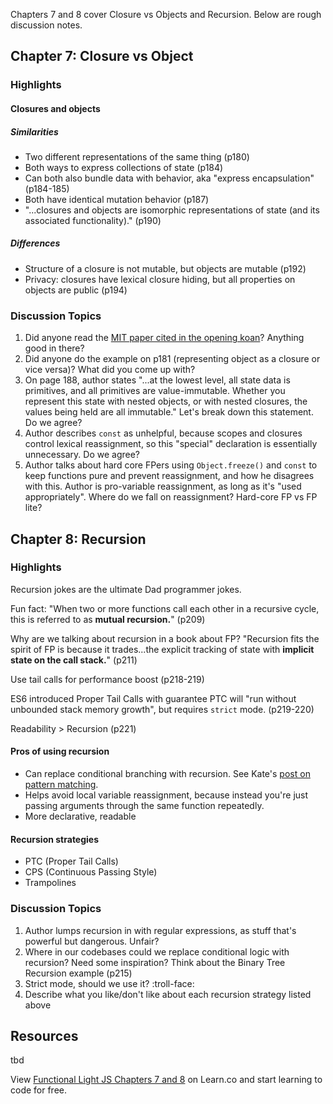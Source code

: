 Chapters 7 and 8 cover Closure vs Objects and Recursion. Below are rough discussion notes.

## Chapter 7: Closure vs Object

### Highlights

#### Closures and objects

##### Similarities

- Two different representations of the same thing (p180)
- Both ways to express collections of state (p184)
- Can both also bundle data with behavior, aka "express encapsulation" (p184-185)
- Both have identical mutation behavior (p187)
- "...closures and objects are isomorphic representations of state (and its associated functionality)." (p190)

##### Differences

- Structure of a closure is not mutable, but objects are mutable (p192)
- Privacy: closures have lexical closure hiding, but all properties on objects are public (p194)

### Discussion Topics

1. Did anyone read the [MIT paper cited in the opening koan](http://people.csail.mit.edu/gregs/ll1-discuss-archive-html/msg03277.html)? Anything good in there?
2. Did anyone do the example on p181 (representing object as a closure or vice versa)? What did you come up with?
3. On page 188, author states "...at the lowest level, all state data is primitives, and all primitives are value-immutable. Whether you represent this state with nested objects, or with nested closures, the values being held are all immutable." Let's break down this statement. Do we agree?
4. Author describes `const` as unhelpful, because scopes and closures control lexical reassignment, so this "special" declaration is essentially unnecessary. Do we agree?
5. Author talks about hard core FPers using `Object.freeze()` and `const` to keep functions pure and prevent reassignment, and how he disagrees with this. Author is pro-variable reassignment, as long as it's "used appropriately". Where do we fall on reassignment? Hard-core FP vs FP lite?

## Chapter 8: Recursion

### Highlights

Recursion jokes are the ultimate Dad programmer jokes.

Fun fact: "When two or more functions call each other in a recursive cycle, this is referred to as **mutual recursion.**" (p209)

Why are we talking about recursion in a book about FP? "Recursion fits the spirit of FP is because it trades...the explicit tracking of state with **implicit state on the call stack.**" (p211)

Use tail calls for performance boost (p218-219)

ES6 introduced Proper Tail Calls with guarantee PTC will "run without unbounded stack memory growth", but requires `strict` mode. (p219-220)

Readability > Recursion (p221)

#### Pros of using recursion

- Can replace conditional branching with recursion. See Kate's [post on pattern matching](https://medium.com/flatiron-labs/perfect-match-pattern-matching-in-elixir-9d49ced20b07).
- Helps avoid local variable reassignment, because instead you're just passing arguments through the same function repeatedly.
- More declarative, readable

#### Recursion strategies

- PTC (Proper Tail Calls)
- CPS (Continuous Passing Style)
- Trampolines

### Discussion Topics

1. Author lumps recursion in with regular expressions, as stuff that's powerful but dangerous. Unfair?
2. Where in our codebases could we replace conditional logic with recursion? Need some inspiration? Think about the Binary Tree Recursion example (p215)
3. Strict mode, should we use it? :troll-face:
4. Describe what you like/don't like about each recursion strategy listed above

## Resources
 tbd


<p class='util--hide'>View <a href='https://learn.co/lessons/functional-light-js-chapters-7-and-8'>Functional Light JS Chapters 7 and 8</a> on Learn.co and start learning to code for free.</p>
